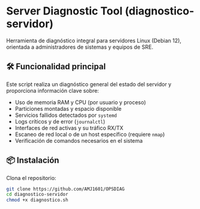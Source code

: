 # Server Diagnostic Tool (diagnostico-servidor)

Herramienta de diagnóstico integral para servidores Linux (Debian 12), orientada a administradores de sistemas y equipos de SRE.

## 🛠️ Funcionalidad principal

Este script realiza un diagnóstico general del estado del servidor y proporciona información clave sobre:

- Uso de memoria RAM y CPU (por usuario y proceso)
- Particiones montadas y espacio disponible
- Servicios fallidos detectados por `systemd`
- Logs críticos y de error (`journalctl`)
- Interfaces de red activas y su tráfico RX/TX
- Escaneo de red local o de un host específico (requiere `nmap`)
- Verificación de comandos necesarios en el sistema

## 📦 Instalación

Clona el repositorio:

```bash
git clone https://github.com/AMJ1601/OPSDIAG
cd diagnostico-servidor
chmod +x diagnostico.sh
